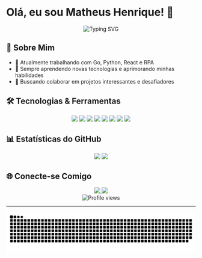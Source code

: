 # Olá, eu sou Matheus Henrique! 👋

<div align="center">
  <img src="https://readme-typing-svg.herokuapp.com/?font=Fira+Code&size=30&duration=3000&pause=1000&color=2E8BC0&center=true&vCenter=true&width=600&lines=Engenheiro+de+Software;Entusiasta+de+Tecnologia;Sempre+Aprendendo" alt="Typing SVG" />
</div>

## 💫 Sobre Mim
- 🔭 Atualmente trabalhando com Go, Python, React e RPA
- 🌱 Sempre aprendendo novas tecnologias e aprimorando minhas habilidades
- 👯 Buscando colaborar em projetos interessantes e desafiadores

## 🛠️ Tecnologias & Ferramentas
<div align="center">
  <img src="https://img.shields.io/badge/Go-00ADD8?style=for-the-badge&logo=go&logoColor=white" />
  <img src="https://img.shields.io/badge/Python-3776AB?style=for-the-badge&logo=python&logoColor=white" />
  <img src="https://img.shields.io/badge/JavaScript-F7DF1E?style=for-the-badge&logo=javascript&logoColor=black" />
  <img src="https://img.shields.io/badge/React-20232A?style=for-the-badge&logo=react&logoColor=61DAFB" />
  <img src="https://img.shields.io/badge/PostgreSQL-316192?style=for-the-badge&logo=postgresql&logoColor=white" />
  <img src="https://img.shields.io/badge/RabbitMQ-FF6600?style=for-the-badge&logo=rabbitmq&logoColor=white" />
  <img src="https://img.shields.io/badge/Docker-2496ED?style=for-the-badge&logo=docker&logoColor=white" />
  <img src="https://img.shields.io/badge/Git-F05032?style=for-the-badge&logo=git&logoColor=white" />
</div>

## 📊 Estatísticas do GitHub
<div align="center">
  <img height="180em" src="https://github-readme-stats.vercel.app/api?username=matheushenrique98&show_icons=true&theme=tokyonight&include_all_commits=true&count_private=true"/>
  <img height="180em" src="https://github-readme-stats.vercel.app/api/top-langs/?username=matheushenrique98&layout=compact&langs_count=7&theme=tokyonight"/>
</div>

## 🌐 Conecte-se Comigo
<div align="center">
  <a href="https://www.linkedin.com/in/matheus-henrique-costa/" target="_blank">
    <img src="https://img.shields.io/badge/LinkedIn-0077B5?style=for-the-badge&logo=linkedin&logoColor=white" target="_blank">
  </a>
  <a href="mailto:seu-email@example.com" target="_blank">
    <img src="https://img.shields.io/badge/Gmail-D14836?style=for-the-badge&logo=gmail&logoColor=white" target="_blank">
  </a>
</div>

<div align="center">
  <img src="https://komarev.com/ghpvc/?username=matheushenrique98&color=blue" alt="Profile views" />
</div>

---

<div align="center">
  <img src="https://raw.githubusercontent.com/platane/snk/output/github-contribution-grid-snake-dark.svg" alt="Snake animation" />
</div>